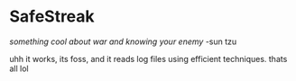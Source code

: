 # SafeStreak

*something cool about war and knowing your enemy* -sun tzu

uhh it works, its foss, and it reads log files using efficient techniques. thats all lol